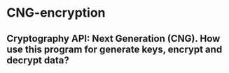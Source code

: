 # CNG-encryption
## Cryptography API: Next Generation (CNG). How use this program for generate keys, encrypt and decrypt data?

